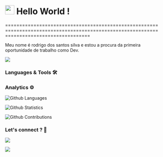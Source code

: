 
<h1><img src="https://emojis.slackmojis.com/emojis/images/1531849430/4246/blob-sunglasses.gif?1531849430" width="30"/> Hello World ! </h1>
==========================================================================================================================================


Meu nome é rodrigo dos santos silva e estou a procura da primeira oportunidade de trabalho como Dev.

![](http://estruyf-github.azurewebsites.net/api/VisitorHit?user=rodrigosilva23&repo=rodrigosilva23&countColorcountColor)

### Languages & Tools 🛠  


### Analytics ⚙️

![Github Languages](https://github-readme-stats.vercel.app/api/top-langs/?username=rodrigosilva23&layout=compact&count_private=true)

![Github Statistics](https://github-readme-stats.vercel.app/api/?username=rodrigosilva23&count_private=true&show_icons=true)

![Github Contributions](https://github-readme-streak-stats.herokuapp.com/?user=rodrigosilva23&hide_border=true)

### Let's connect ? 🤝

<p align="left">
<a href="https://www.linkedin.com/in/rodrigo-santos-silva-059b9a193/"><img src="https://img.shields.io/badge/-guillaumefalourd-0077B5?style=flat&logo=Linkedin&logoColor=white"/></a>

<a href="mailto:rodriguinho@gmail.com"><img src="https://img.shields.io/badge/-guillaume.falourd@gmail.com-D14836?style=flat&logo=Gmail&logoColor=white"/></a>
</p>
